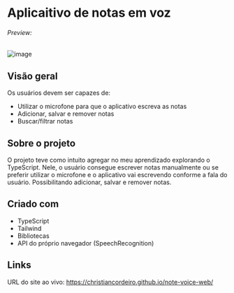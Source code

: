# Aplicaitivo de notas em voz
###### Preview:

![image](https://github.com/christiancordeiro/note-voice-web/assets/116993834/98fa58a6-7f96-494c-acd0-1aeb200bb78b)



## Visão geral
Os usuários devem ser capazes de:

- Utilizar o microfone para que o aplicativo escreva as notas
- Adicionar, salvar e remover notas
- Buscar/filtrar notas


## Sobre o projeto
O projeto teve como intuito agregar no meu aprendizado explorando o TypeScript. Nele, o usuário consegue escrever notas manualmente ou se preferir utilizar o microfone e o aplicativo vai escrevendo conforme a fala do usuário. Possibilitando adicionar, salvar e remover notas.


## Criado com
- TypeScript
- Tailwind
- Bibliotecas
- API do próprio navegador (SpeechRecognition)

## Links
URL do site ao vivo: https://christiancordeiro.github.io/note-voice-web/
